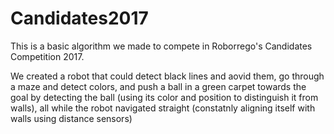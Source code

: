 # Candidates2017
This is a basic algorithm we made to compete in Roborrego's Candidates Competition 2017.

We created a robot that could detect black lines and aovid them, go through a maze and detect colors, and push a ball
in a green carpet towards the goal by detecting the ball (using its color and position to distinguish it from walls),
all while the robot navigated straight (constatnly aligning itself with walls using distance sensors)
